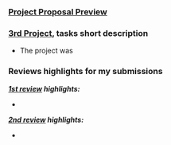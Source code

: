 ### [Project Proposal Preview]() 

### [3rd Project](), tasks short description

- The project was 


### Reviews highlights for my submissions

*__[1st review]() highlights:__*

- 

*__[2nd review]() highlights:__*

- 
